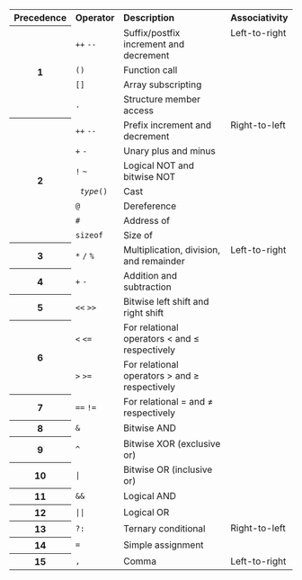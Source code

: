 <table class="wikitable">
  <tbody>
    <tr>
      <th style="text-align: left"> Precedence </th>
      <th style="text-align: left"> Operator </th>
      <th style="text-align: left"> Description </th>
      <th style="text-align: left"> Associativity </th>
    </tr>
    <tr>
      <th rowspan="4"> 1 </th>
      <td style="border-bottom-style: none">
        <code>++</code>
        <code>--</code>
      </td>
      <td style="border-bottom-style: none"> Suffix/postfix increment and decrement </td>
      <td style="vertical-align: top" rowspan="4"> Left-to-right </td>
    </tr>
    <tr>
      <td >
        <code>()</code>
      </td>
      <td > Function call </td>
    </tr>
    <tr>
      <td >
        <code>[]</code>
      </td>
      <td > Array subscripting </td>
    </tr>
    <tr>
      <td >
        <code>.</code>
      </td>
      <td > Structure member access </td>
    </tr>
    <tr>
      <th rowspan="7"> 2 </th>
      <td style="border-bottom-style: none">
        <code>++</code>
        <code>--</code>
      </td>
      <td style="border-bottom-style: none"> Prefix increment and decrement
      </td>
      <td style="vertical-align: top" rowspan="7"> Right-to-left </td>
    </tr>
    <tr>
      <td >
        <code>+</code>
        <code>-</code>
      </td>
      <td > Unary plus and minus </td>
    </tr>
    <tr>
      <td >
        <code>!</code>
        <code>~</code>
      </td>
      <td > Logical NOT and bitwise NOT </td>
    </tr>
    <tr>
      <td >
        <code> <i>type</i>() </code>
      </td>
      <td > Cast </td>
    </tr>
    <tr>
      <td >
        <code>@</code>
      </td>
      <td > Dereference </td>
    </tr>
    <tr>
      <td >
        <code>#</code>
      </td>
      <td > Address of </td>
    </tr>
    <tr>
      <td >
        <code>sizeof</code>
      </td>
      <td > Size of 
      </td>
    </tr>
    <tr>
      <th> 3 </th>
      <td>
        <code>*</code>
        <code>/</code>
        <code>%</code>
      </td>
      <td> Multiplication, division, and remainder </td>
      <td style="vertical-align: top" rowspan="11"> Left-to-right </td>
    </tr>
    <tr>
      <th> 4 </th>
      <td>
        <code>+</code>
        <code>-</code>
      </td>
      <td> Addition and subtraction </td>
    </tr>
    <tr>
      <th> 5 </th>
      <td>
        <code>&lt;&lt;</code>
        <code>&gt;&gt;</code>
      </td>
      <td> Bitwise left shift and right shift </td>
    </tr>
    <tr>
      <th rowspan="2"> 6 </th>
      <td style="border-bottom-style: none">
        <code>&lt;</code>
        <code>&lt;=</code>
      </td>
      <td style="border-bottom-style: none"> For relational operators &lt; and ≤ respectively </td>
    </tr>
    <tr>
      <td style="border-top-style: none">
        <code>&gt;</code>
        <code>&gt;=</code>
      </td>
      <td style="border-top-style: none"> For relational operators &gt; and ≥ respectively </td>
    </tr>
    <tr>
      <th> 7 </th>
      <td>
        <code>==</code>
        <code>!=</code>
      </td>
      <td> For relational = and ≠ respectively </td>
    </tr>
    <tr>
      <th> 8 </th>
      <td>
        <code>&amp;</code>
      </td>
      <td> Bitwise AND </td>
    </tr>
    <tr>
      <th> 9 </th>
      <td>
        <code>^</code>
      </td>
      <td> Bitwise XOR (exclusive or) </td>
    </tr>
    <tr>
      <th> 10 </th>
      <td>
        <code>|</code>
      </td>
      <td> Bitwise OR (inclusive or) </td>
    </tr>
    <tr>
      <th> 11 </th>
      <td>
        <code>&amp;&amp;</code>
      </td>
      <td> Logical AND </td>
    </tr>
    <tr>
      <th> 12 </th>
      <td>
        <code>||</code>
      </td>
      <td> Logical OR </td>
    </tr>
    <tr>
      <th> 13 </th>
      <td>
        <code>?:</code>
      </td>
      <td> Ternary conditional 
      </td>
      <td style="vertical-align: top" rowspan="2"> Right-to-left </td>
    </tr>
    <tr>
      <th rowspan="1"> 14 
      </th>
      <td style="border-bottom-style: none">
        <code>=</code>
      </td>
      <td style="border-bottom-style: none"> Simple assignment </td>
    </tr>
    <tr>
      <th> 15 </th>
      <td>
        <code>,</code>
      </td>
      <td> Comma </td>
      <td> Left-to-right </td>
    </tr>

  </tbody>
</table>
